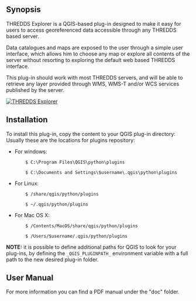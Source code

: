## Synopsis

THREDDS Explorer is a QGIS-based plug-in designed to make it easy for users to access georeferenced data accessible through any THREDDS based server.  

Data catalogues and maps are exposed to the user through a simple user interface, which allows him to choose any map or explore all contents of the server without resorting to exploring the default web based THREDDS interface.

This plug-in should work with most THREDDS servers, and will be able to retrieve any layer provided through WMS, WMS-T and/or WCS services published by the server.

[![THREDDS Explorer](https://raw.githubusercontent.com/IHCantabria/THREDDSExplorer/master/doc/video.jpg)](https://vimeo.com/167414368)

## Installation

To install this plug-in, copy the content to your QGIS plug-in directory:
Usually these are the locations for plugins repository:

* For windows:
	```
	    $ C:\Program Files\QGIS\python\plugins

		$ C:\Documents and Settings\$username\.qgis\python\plugins
    ```
* For Linux:
	```
	    $ /share/qgis/python/plugins

		$ ~/.qgis/python/plugins
    ```
* For Mac OS X:
	```
	    $ /Contents/MacOS/share/qgis/python/plugins

        $ /Users/$username/.qgis/python/plugins
    ```

**NOTE:**
it is possible to define additional paths for QGIS to look for your plug-ins, by defining the `_QGIS_PLUGINPATH_` environment variable with a full path to the new desired plug-in folder.

## User Manual
For more information you can find a PDF manual under the "doc" folder.
